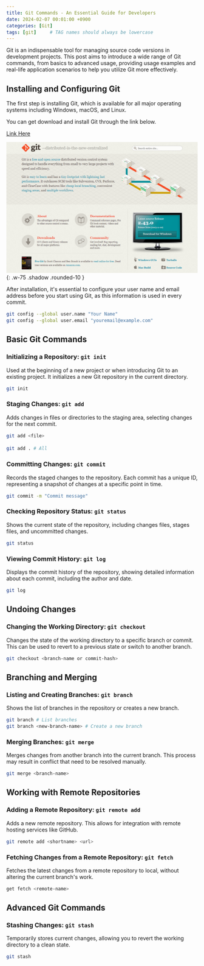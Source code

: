 ```yaml
---
title: Git Commands - An Essential Guide for Developers
date: 2024-02-07 00:01:00 +0900
categories: [Git]
tags: [git]     # TAG names should always be lowercase
---
```


Git is an indispensable tool for managing source code versions in development projects.
This post aims to introduce a wide range of Git commands, from basics to advanced usage, providing usage examples and real-life application scenarios to help you utilize Git more effectively.

## Installing and Configuring Git
The first step is installing Git, which is available for all major operating systems including Windows, macOS, and Linux.

You can get download and install Git through the link below.

[Link Here](https://git-scm.com/)

![image](assets/post/git/0.png){: .w-75 .shadow .rounded-10 }

After installation, it's essential to configure your user name and email address before you start using Git, as this information is used in every commit.

```bash
git config --global user.name "Your Name"
git config --global user.email "youremail@example.com"
```

## Basic Git Commands
### Initializing a Repository: `git init`

Used at the beginning of a new project or when introducing Git to an existing project.
It initializes a new Git repository in the current directory.
```bash
git init
```
### Staging Changes: `git add`

Adds changes in files or directories to the staging area, selecting changes for the next commit.
```bash
git add <file>

git add . # All
```
### Committing Changes: `git commit`

Records the staged changes to the repository.
Each commit has a unique ID, representing a snapshot of changes at a specific point in time.
```bash
git commit -m "Commit message"
```
### Checking Repository Status: `git status`

Shows the current state of the repository, including changes files, stages files, and uncommitted changes.
```bash
git status
```
### Viewing Commit History: `git log`

Displays the commit history of the repository, showing detailed information about each commit, including the author and date.
```bash
git log
```

## Undoing Changes
### Changing the Working Directory: `git checkout`

Changes the state of the working directory to a specific branch or commit.
This can be used to revert to a previous state or switch to another branch.
```bash
git checkout <branch-name or commit-hash>
```

## Branching and Merging
### Listing and Creating Branches: `git branch`

Shows the list of branches in the repository or creates a new branch.
```bash
git branch # List branches
git branch <new-branch-name> # Create a new branch
```
### Merging Branches: `git merge`

Merges changes from another branch into the current branch.
This process may result in conflict that need to be resolved manually.
```bash
git merge <branch-name>
```

## Working with Remote Repositories
### Adding a Remote Repository: `git remote add`

Adds a new remote repository.
This allows for integration with remote hosting services like GitHub.
```bash
git remote add <shortname> <url>
```
### Fetching Changes from a Remote Repository: `git fetch`

Fetches the latest changes from a remote repository to local, without altering the current branch's work.
```bash
get fetch <remote-name>
```

## Advanced Git Commands
### Stashing Changes: `git stash`

Temporarily stores current changes, allowing you to revert the working directory to a clean state.
```bash
git stash
```


